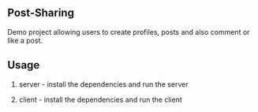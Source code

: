 ## Post-Sharing

Demo project allowing users to create profiles, posts and also comment or like a post.

## Usage

1. server - install the dependencies and run the server

2. client - install the dependencies and run the client
